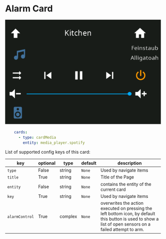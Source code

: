# Alarm Card

![card-media](img/card-media.png)

```yaml
    cards:
      - type: cardMedia
        entity: media_player.spotify
```

List of supported config keys of this card:

key | optional | type | default | description
-- | -- | -- | -- | --
`type` | False | string | `None` | Used by navigate items
`title` | True | string | `None` | Title of the Page 
`entity` | False | string | `None` | contains the entity of the current card
`key` | True | string | `None` | Used by navigate items
`alarmControl` | True | complex | `None` | overwrites the action executed on pressing the left bottom icon, by default this button is used to show a list of open sensors on a failed attempt to arm.